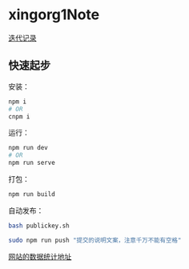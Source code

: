 # xingorg1Note
[迭代记录](https://github.com/xingorg1/xingorg1Note/blob/master/CHANGELOG.md)
## 快速起步

安装：

```bash
npm i
# OR
cnpm i
```

运行：

```bash
npm run dev
# OR
npm run serve
```

打包：

```bash
npm run build
```

自动发布：

```bash
bash publickey.sh

sudo npm run push "提交的说明文案，注意千万不能有空格"
```

[comment]: <> (# 声明：这里边的内容不会被显示出来？)

[网站的数据统计地址](https://analytics.google.com/analytics/web/?authuser=0#/report-home/a155302468w219054088p208652917)
